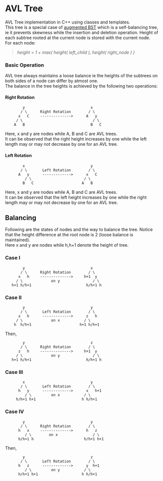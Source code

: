 # AVL Tree
AVL Tree implementation in C++ using classes and templates.  
This tree is a special case of [augmented BST](https://github.com/Ekan5h/AugmentedBST) which is a self-balancing tree, ie it prevents skewness while the insertion and deletion operation. Height of each subtree rooted at the current node is stored with the current node.  
For each node:  

>*height = 1 + max( height( left\_child ), height( right\_node ) )*

### Basic Operation
AVL tree always maintains a loose balance ie the heights of the subtrees on both sides of a node can differ by atmost one.  
The balance in the tree heights is achieved by the following two operations:

#### Right Rotation
            y                              x
           / \      Right Rotation        / \
          x   C     -------------->      A   y
         / \                                / \
        A   B                              B   C
Here, x and y are nodes while A, B and C are AVL trees.  
It can be observed that the right height increases by one while the left length may or may not decrease by one for an AVL tree.

#### Left Rotation
            x                              y
           / \       Left Rotation        / \
          A   y      ------------->      x   C
             / \                        / \
            B   C                      A   B
Here, x and y are nodes while A, B and C are AVL trees.  
It can be observed that the left height increases by one while the right length may or may not decrease by one for an AVL tree.  

## Balancing
Following are the states of nodes and the way to balance the tree. Notice that the height difference at the root node is 2 (loose balance is maintained).  
Here x and y are nodes while h,h+1 denote the height of tree.

### Case I
            y                              x
           / \      Right Rotation        / \
          x   h     -------------->     h+1  y
         / \             on y               / \
       h+1 h/h+1                         h/h+1 h
### Case II
            y                              y
           / \       Left Rotation        / \
          x   h      ------------->      z   h
         / \             on x           / \
        h  h/h+1                      h+1 h/h+1

Then,

            y                              z
           / \      Right Rotation        / \
          z   h     -------------->     h+1  y
         / \             on y               / \
       h+1 h/h+1                         h/h+1 h
### Case III
            x                              y
           / \       Left Rotation        / \
          h   y      ------------->      x   h+1
             / \         on x           / \
         h/h+1 h+1                     h h/h+1
### Case IV
            y                              y
           / \      Right Rotation        / \
          h   x     -------------->      h   z
             / \        on x                / \
          h/h+1 h                       h/h+1 h+1

Then,

            y                              z
           / \       Left Rotation        / \
          h   z      ------------->      y  h+1
             / \         on y           / \
          h/h+1 h+1                    h h/h+1
